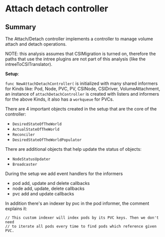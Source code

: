 # Attach detach controller

## Summary

The Attach/Detach controller implements a controller to manage volume attach and detach operations.

NOTE: this analysis assumes that CSIMigration is turned on, therefore the paths that use the intree
plugins are not part of this analysis (like the intreeToCSITranslator).

**Setup**:

`func NewAttachDetachController(` is initialized with many shared informers for Kinds like: Pod, Node, PVC,
PV, CSINode, CSIDriver, VolumeAttachment, an instance of `attachDetachController` is created with listers
and informers for the above Kinds, it also has a `workqueue` for PVCs.

There are 4 important objects created in the setup that are the core of the controller:

- `DesiredStateOfTheWorld`
- `ActualStateOfTheWorld`
- `Reconciler`
- `DesiredStateOfTheWorldPopulator`

There are additional objects that help update the status of objects:

- `NodeStatusUpdater`
- `Broadcaster`

During the setup we add event handlers for the informers

- pod add, update and delete callbacks
- node add, update, delete callbacks
- pvc add and update callbacks

In addition there's an indexer by pvc in the pod informer, the comment explains it:

```
// This custom indexer will index pods by its PVC keys. Then we don't need
// to iterate all pods every time to find pods which reference given PVC.
```
